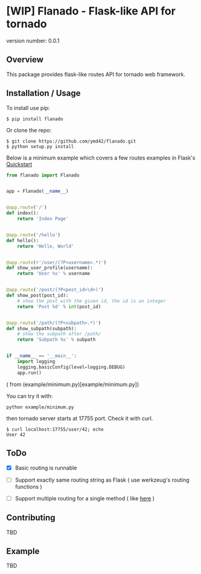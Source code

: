 [WIP] Flanado - Flask-like API for tornado
===============================

version number: 0.0.1

Overview
--------

This package provides flask-like routes API for tornado web framework.

Installation / Usage
--------------------

To install use pip:

    $ pip install flanado


Or clone the repo:

    $ git clone https://github.com/ymd42/flanado.git
    $ python setup.py install
    

Below is a minimum example which covers a few routes examples in Flask's [Quickstart](http://flask.pocoo.org/docs/1.0/quickstart/#a-minimal-application)

```python
from flanado import Flanado


app = Flanado(__name__)


@app.route('/')
def index():
    return 'Index Page'


@app.route('/hello')
def hello():
    return 'Hello, World'


@app.route(r'/user/(?P<username>.*)')
def show_user_profile(username):
    return 'User %s' % username


@app.route('/post/(?P<post_id>\d+)')
def show_post(post_id):
    # show the post with the given id, the id is an integer
    return 'Post %d' % int(post_id)


@app.route('/path/(?P<subpath>.*)')
def show_subpath(subpath):
    # show the subpath after /path/
    return 'Subpath %s' % subpath


if __name__ == '__main__':
    import logging
    logging.basicConfig(level=logging.DEBUG)
    app.run()
```

( from (example/minimum.py)[example/minimum.py])

You can try it with:
```
python example/minimum.py
```

then tornado server starts at 17755 port. Check it with curl.

```
$ curl localhost:17755/user/42; echo
User 42
```


ToDo
------------

- [x] Basic routing is runnable
- [ ] Support exactly same routing string as Flask ( use werkzeug's routing functions )
- [ ] Support multiple routing for a single method ( like [here](http://flask.pocoo.org/docs/1.0/quickstart/#rendering-templates) )


Contributing
------------

TBD

Example
-------

TBD
